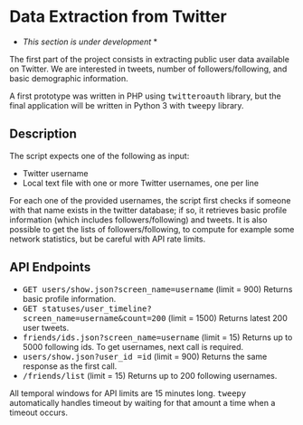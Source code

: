 Data Extraction from Twitter
======

* *This section is under development* *

The first part of the project consists in extracting public user data available on Twitter. We are interested in tweets, number of followers/following, and basic demographic information.

A first prototype was written in PHP using <tt>twitteroauth</tt> library, but the final application will be written in Python 3 with <tt>tweepy</tt> library.

Description
-----
The script expects one of the following as input:

* Twitter username
* Local text file with one or more Twitter usernames, one per line

For each one of the provided usernames, the script first checks if someone with that name exists in the twitter database; if so, it retrieves basic profile information (which includes followers/following) and tweets. It is also possible to get the lists of followers/following, to compute for example some network statistics, but be careful with API rate limits.

API Endpoints
-----
* <tt>GET users/show.json?screen_name=username</tt> (limit = 900) Returns basic profile information.
* <tt>GET statuses/user_timeline?screen_name=username&count=200</tt> (limit = 1500) Returns latest 200 user tweets.
* <tt>friends/ids.json?screen_name=username</tt> (limit = 15) Returns up to 5000 following ids. To get usernames, next call is required.
* <tt>users/show.json?user_id =id</tt> (limit = 900) Returns the same response as the first call.
* <tt>/friends/list</tt> (limit = 15) Returns up to 200 following usernames.

All temporal windows for API limits are 15 minutes long. <tt>tweepy</tt> automatically handles timeout by waiting for that amount a time when a timeout occurs.
